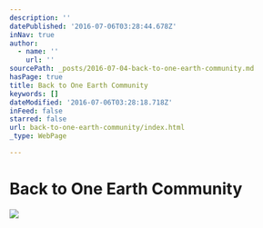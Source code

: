```yaml
---
description: ''
datePublished: '2016-07-06T03:28:44.678Z'
inNav: true
author:
  - name: ''
    url: ''
sourcePath: _posts/2016-07-04-back-to-one-earth-community.md
hasPage: true
title: Back to One Earth Community
keywords: []
dateModified: '2016-07-06T03:28:18.718Z'
inFeed: false
starred: false
url: back-to-one-earth-community/index.html
_type: WebPage

---
```

# Back to One Earth Community
![](https://the-grid-user-content.s3-us-west-2.amazonaws.com/abc71b4a-0b6b-426c-a229-7951fed7d806.png)